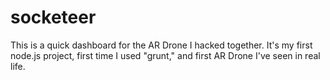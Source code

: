 socketeer
=========

This is a quick dashboard for the AR Drone I hacked together. It's my 
first node.js project, first time I used "grunt," and first AR Drone
I've seen in real life.

